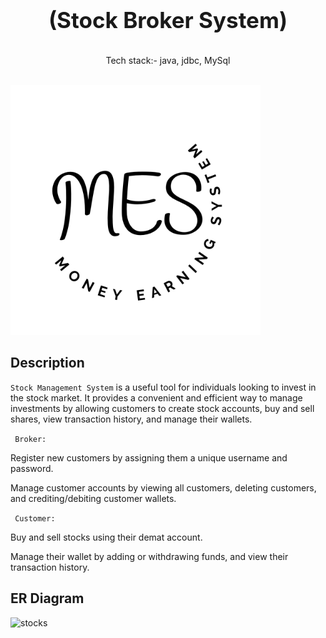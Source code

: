 <h1 align="center" style="font-size:35px">
  
  <b>(Stock Broker System)</b>
</h1>
<p align="center">
  Tech stack:- java, jdbc, MySql
</p>

<p align="center">
</p>

<br/>

<img   width="400" src="https://github.com/hmu35/-lousy-rabbit-6500/blob/main/Black%20and%20White%20Minimal%20Monogram%20Logo.png?raw=true">

## Description

`Stock Management System` is a useful tool for individuals looking to invest in the stock market. It provides a convenient and efficient way to manage investments by allowing customers to create stock accounts, buy and sell shares, view transaction history, and manage their wallets.


` Broker:`

Register new customers by assigning them a unique username and password.

Manage customer accounts by viewing all customers, deleting customers, and crediting/debiting customer wallets.


` Customer:`

Buy and sell stocks using their demat account.

Manage their wallet by adding or withdrawing funds, and view their transaction history.

## ER Diagram
![stocks](https://user-images.githubusercontent.com/101116044/222051558-2ff027b9-c411-453e-b8a6-f3044e0d8f6d.png)


